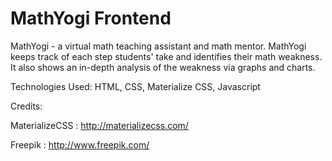 # MathYogi Frontend
MathYogi - a virtual math teaching assistant and math mentor. MathYogi keeps track of each step students' take and identifies their math weakness. It also shows an in-depth analysis of the weakness via graphs and charts.

Technologies Used: 
HTML, CSS, Materialize CSS, Javascript

Credits: 

MaterializeCSS :
http://materializecss.com/

Freepik :
http://www.freepik.com/
